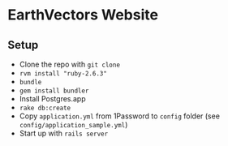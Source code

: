 # EarthVectors Website

## Setup

* Clone the repo with `git clone`
* `rvm install "ruby-2.6.3"`
* `bundle`
* `gem install bundler`
* Install Postgres.app
* `rake db:create`
* Copy `application.yml` from 1Password to `config` folder (see `config/application_sample.yml`)
* Start up with `rails server`
